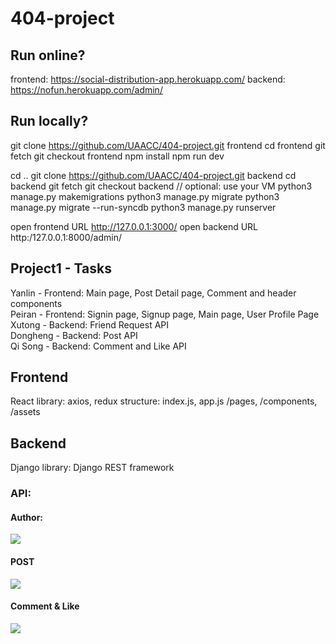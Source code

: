 # 404-project

## Run online?
frontend: https://social-distribution-app.herokuapp.com/
backend: https://nofun.herokuapp.com/admin/


## Run locally?
git clone https://github.com/UAACC/404-project.git frontend
cd frontend
git fetch
git checkout frontend
npm install
npm run dev

cd ..
git clone https://github.com/UAACC/404-project.git backend
cd backend
git fetch
git checkout backend
// optional: use your VM
python3 manage.py makemigrations
python3 manage.py migrate
python3 manage.py migrate --run-syncdb
python3 manage.py runserver

open frontend URL http://127.0.0.1:3000/
open backend URL http:/127.0.0.1:8000/admin/

## Project1 - Tasks
Yanlin - Frontend:  Main page, Post Detail page, Comment and header components <br />
Peiran - Frontend: Signin page, Signup page, Main page, User Profile Page<br />
Xutong - Backend: Friend Request API<br />
Dongheng - Backend: Post API<br />
Qi Song - Backend: Comment and Like API <br />

## Frontend
React
library: axios, redux
structure: index.js, app.js /pages, /components, /assets


## Backend
Django
library: Django REST framework

### API:
#### Author:
<img src="https://miscellaneous-kay.s3.ca-central-1.amazonaws.com/Author.png" />

#### POST
<img src="https://miscellaneous-kay.s3.ca-central-1.amazonaws.com/Post.png" />

#### Comment & Like 
<img src="https://miscellaneous-kay.s3.ca-central-1.amazonaws.com/Comment%26Like.png" />
